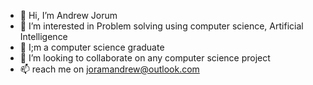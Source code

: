 - 👋 Hi, I’m Andrew Jorum
- 👀 I’m interested in Problem solving using computer science, Artificial Intelligence
- 🌱 I;m a computer science graduate
- 💞️ I’m looking to collaborate on any computer science project
- 📫 reach me on joramandrew@outlook.com

<!---
JoramGranger/JoramGranger is a ✨ special ✨ repository because its `README.md` (this file) appears on your GitHub profile.
You can click the Preview link to take a look at your changes.
--->
